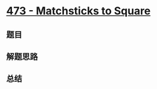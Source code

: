 # [473 - Matchsticks to Square](https://leetcode.com/problems/matchsticks-to-square/)

## 题目


## 解题思路


## 总结


